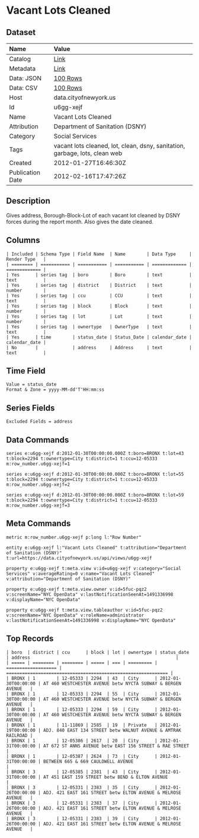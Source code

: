 # Vacant Lots Cleaned

## Dataset

| Name | Value |
| :--- | :---- |
| Catalog | [Link](https://catalog.data.gov/dataset/vacant-lots-cleaned-9c6fc) |
| Metadata | [Link](https://data.cityofnewyork.us/api/views/u6gg-xejf) |
| Data: JSON | [100 Rows](https://data.cityofnewyork.us/api/views/u6gg-xejf/rows.json?max_rows=100) |
| Data: CSV | [100 Rows](https://data.cityofnewyork.us/api/views/u6gg-xejf/rows.csv?max_rows=100) |
| Host | data.cityofnewyork.us |
| Id | u6gg-xejf |
| Name | Vacant Lots Cleaned |
| Attribution | Department of Sanitation (DSNY) |
| Category | Social Services |
| Tags | vacant lots cleaned, lot, clean, dsny, sanitation, garbage, lots, clean web |
| Created | 2012-01-27T16:46:30Z |
| Publication Date | 2012-02-16T17:47:26Z |

## Description

Gives address, Borough-Block-Lot of each vacant lot cleaned by DSNY forces during the report month. Also gives the date cleaned.

## Columns

```ls
| Included | Schema Type | Field Name  | Name        | Data Type     | Render Type   |
| ======== | =========== | =========== | =========== | ============= | ============= |
| Yes      | series tag  | boro        | Boro        | text          | text          |
| Yes      | series tag  | district    | District    | text          | number        |
| Yes      | series tag  | ccu         | CCU         | text          | text          |
| Yes      | series tag  | block       | Block       | text          | number        |
| Yes      | series tag  | lot         | Lot         | text          | number        |
| Yes      | series tag  | ownertype   | OwnerType   | text          | text          |
| Yes      | time        | status_date | Status_Date | calendar_date | calendar_date |
| No       |             | address     | Address     | text          | text          |
```

## Time Field

```ls
Value = status_date
Format & Zone = yyyy-MM-dd'T'HH:mm:ss
```

## Series Fields

```ls
Excluded Fields = address
```

## Data Commands

```ls
series e:u6gg-xejf d:2012-01-30T00:00:00.000Z t:boro=BRONX t:lot=43 t:block=2294 t:ownertype=City t:district=1 t:ccu=12-05333 m:row_number.u6gg-xejf=1

series e:u6gg-xejf d:2012-01-30T00:00:00.000Z t:boro=BRONX t:lot=55 t:block=2294 t:ownertype=City t:district=1 t:ccu=12-05333 m:row_number.u6gg-xejf=2

series e:u6gg-xejf d:2012-01-30T00:00:00.000Z t:boro=BRONX t:lot=59 t:block=2294 t:ownertype=City t:district=1 t:ccu=12-05333 m:row_number.u6gg-xejf=3
```

## Meta Commands

```ls
metric m:row_number.u6gg-xejf p:long l:"Row Number"

entity e:u6gg-xejf l:"Vacant Lots Cleaned" t:attribution="Department of Sanitation (DSNY)" t:url=https://data.cityofnewyork.us/api/views/u6gg-xejf

property e:u6gg-xejf t:meta.view v:id=u6gg-xejf v:category="Social Services" v:averageRating=0 v:name="Vacant Lots Cleaned" v:attribution="Department of Sanitation (DSNY)"

property e:u6gg-xejf t:meta.view.owner v:id=5fuc-pqz2 v:screenName="NYC OpenData" v:lastNotificationSeenAt=1491336998 v:displayName="NYC OpenData"

property e:u6gg-xejf t:meta.view.tableauthor v:id=5fuc-pqz2 v:screenName="NYC OpenData" v:roleName=administrator v:lastNotificationSeenAt=1491336998 v:displayName="NYC OpenData"
```

## Top Records

```ls
| boro  | district | ccu      | block | lot | ownertype | status_date         | address                                                       | 
| ===== | ======== | ======== | ===== | === | ========= | =================== | ============================================================= | 
| BRONX | 1        | 12-05333 | 2294  | 43  | City      | 2012-01-30T00:00:00 | AT 460 WESTCHESTER AVENUE betw NYCTA SUBWAY & BERGEN AVENUE   | 
| BRONX | 1        | 12-05333 | 2294  | 55  | City      | 2012-01-30T00:00:00 | AT 460 WESTCHESTER AVENUE betw NYCTA SUBWAY & BERGEN AVENUE   | 
| BRONX | 1        | 12-05333 | 2294  | 59  | City      | 2012-01-30T00:00:00 | AT 460 WESTCHESTER AVENUE betw NYCTA SUBWAY & BERGEN AVENUE   | 
| BRONX | 1        | 11-11869 | 2585  | 19  | Private   | 2012-01-19T00:00:00 | ADJ. 840 EAST 134 STREET betw WALNUT AVENUE & AMTRAK RAILROAD | 
| BRONX | 1        | 12-05386 | 2617  | 20  | City      | 2012-01-31T00:00:00 | AT 672 ST ANNS AVENUE betw EAST 156 STREET & RAE STREET       | 
| BRONX | 1        | 12-05387 | 2624  | 73  | City      | 2012-01-31T00:00:00 | BETWEEN 665 & 669 CAULDWELL AVENUE                            | 
| BRONX | 3        | 12-05385 | 2381  | 43  | City      | 2012-01-31T00:00:00 | AT 451 EAST 159 STREET betw BEND & ELTON AVENUE               | 
| BRONX | 3        | 12-05331 | 2383  | 35  | City      | 2012-01-26T00:00:00 | ADJ. 421 EAST 161 STREET betw ELTON AVENUE & MELROSE AVENUE   | 
| BRONX | 3        | 12-05331 | 2383  | 37  | City      | 2012-01-26T00:00:00 | ADJ. 421 EAST 161 STREET betw ELTON AVENUE & MELROSE AVENUE   | 
| BRONX | 3        | 12-05331 | 2383  | 39  | City      | 2012-01-26T00:00:00 | ADJ. 421 EAST 161 STREET betw ELTON AVENUE & MELROSE AVENUE   | 
```